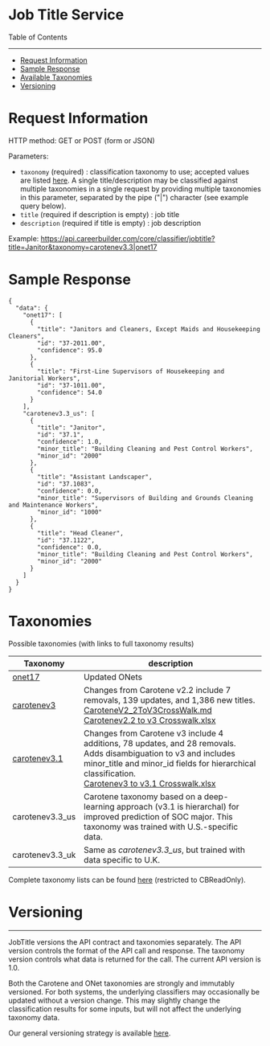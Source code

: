 Job Title Service
=============

Table of Contents
_________
- [Request Information](#request-information)
- [Sample Response](#sample-response)
- [Available Taxonomies](#taxonomies)
- [Versioning](#versioning)


# Request Information

HTTP method: GET or POST (form or JSON)

Parameters:

* `taxonomy` (required) : classification taxonomy to use; accepted values are listed [here](#taxonomies). A single title/description may be classified against multiple taxonomies in a single request by providing multiple taxonomies in this parameter, separated by the pipe ("|") character (see example query below).
* `title` (required if description is empty) : job title
* `description` (required if title is empty) : job description

Example: https://api.careerbuilder.com/core/classifier/jobtitle?title=Janitor&taxonomy=carotenev3.3|onet17
# Sample Response
```
{
  "data": {
    "onet17": [
      {
        "title": "Janitors and Cleaners, Except Maids and Housekeeping Cleaners",
        "id": "37-2011.00",
        "confidence": 95.0
      },
      {
        "title": "First-Line Supervisors of Housekeeping and Janitorial Workers",
        "id": "37-1011.00",
        "confidence": 54.0
      }
    ],
    "carotenev3.3_us": [
      {
        "title": "Janitor",
        "id": "37.1",
        "confidence": 1.0,
        "minor_title": "Building Cleaning and Pest Control Workers",
        "minor_id": "2000"
      },
      {
        "title": "Assistant Landscaper",
        "id": "37.1083",
        "confidence": 0.0,
        "minor_title": "Supervisors of Building and Grounds Cleaning and Maintenance Workers",
        "minor_id": "1000"
      },
      {
        "title": "Head Cleaner",
        "id": "37.1122",
        "confidence": 0.0,
        "minor_title": "Building Cleaning and Pest Control Workers",
        "minor_id": "2000"
      }
    ]
  }
}
```

# Taxonomies
Possible taxonomies (with links to full taxonomy results)

| Taxonomy | description |
|----------|--------------|
| [onet17](https://github.com/cbdr/DataScienceAPITaxonomies/blob/master/JobTitle/oNet17.md) | Updated ONets |
| [carotenev3](https://github.com/cbdr/DataScienceAPITaxonomies/blob/master/JobTitle/CaroteneV3.md) | Changes from Carotene v2.2 include 7 removals, 139 updates, and 1,386 new titles.  <br> [CaroteneV2_2ToV3CrossWalk.md](https://github.com/cbdr/DataScienceAPITaxonomies/blob/master/JobTitle/CaroteneV2_2ToV3CrossWalk.md)<br> [Carotenev2.2 to v3 Crosswalk.xlsx](https://github.com/cbdr/DataScienceAPITaxonomies/blob/master/JobTitle/Carotenev2.2%20to%20v3%20Crosswalk.xlsx)|
| [carotenev3.1](https://github.com/cbdr/DataScienceAPITaxonomies/blob/master/JobTitle/CaroteneV3.1.csv) | Changes from Carotene v3 include 4 additions, 78 updates, and 28 removals. Adds disambiguation to v3 and includes minor_title and minor_id fields for hierarchical classification. <br>[Carotenev3 to v3.1 Crosswalk.xlsx](https://github.com/cbdr/DataScienceAPITaxonomies/blob/master/JobTitle/Carotenev3%20to%20v3.1%20Crosswalk.xlsx)
| carotenev3.3_us | Carotene taxonomy based on a deep-learning approach (v3.1 is hierarchal) for improved prediction of SOC major. This taxonomy was trained with U.S.-specific data.
| carotenev3.3_uk | Same as _carotenev3.3_us_, but trained with data specific to U.K.

Complete taxonomy lists can be found [here](https://github.com/cbdr/DataScienceAPITaxonomies/tree/master/JobTitle) (restricted to CBReadOnly).

# Versioning
-----------
JobTitle versions the API contract and taxonomies separately. The API version controls the format of the API call and response. The taxonomy version controls what data is returned for the call. The current API version is 1.0.

Both the Carotene and ONet taxonomies are strongly and immutably versioned. For both systems, the underlying classifiers may occasionally be updated without a version change. This may slightly change the classification results for some inputs, but will not affect the underlying taxonomy data.

Our general versioning strategy is available [here](/Versioning.md).
